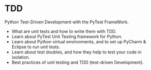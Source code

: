 # TDD

Python Test-Driven Development with the PyTest FrameWork.

- What are unit tests and how to write them with TDD.
- Learn about PyTest Unit Testing framework for Python.
- Learn about Python virtual environments, and to set up PyCharm & Eclipse to run unit tests.
- Learn about test doubles, and how they help to test your code in isolation.
- Best practices of unit testing and TDD (test-driven Development).
